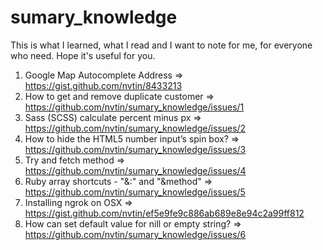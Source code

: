 # sumary_knowledge
This is what I learned, what I read and I want to note for me, for everyone who need.
Hope it's useful for you.

1. Google Map Autocomplete Address => https://gist.github.com/nvtin/8433213
2. How to get and remove duplicate customer => https://github.com/nvtin/sumary_knowledge/issues/1
3. Sass (SCSS) calculate percent minus px => https://github.com/nvtin/sumary_knowledge/issues/2
4. How to hide the HTML5 number input’s spin box? => https://github.com/nvtin/sumary_knowledge/issues/3
5. Try and fetch method => https://github.com/nvtin/sumary_knowledge/issues/4
6. Ruby array shortcuts - "&:" and "&method" => https://github.com/nvtin/sumary_knowledge/issues/5
7. Installing ngrok on OSX => https://gist.github.com/nvtin/ef5e9fe9c886ab689e8e94c2a99ff812
8. How can set default value for nill or empty string? => https://github.com/nvtin/sumary_knowledge/issues/6
